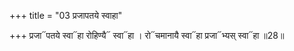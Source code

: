 +++
title = "03 प्रजापतये स्वाहा"

+++
प्रजा᳓पतये स्वा᳓हा रोहिण्यै᳓ स्वा᳓हा । रो᳓चमानायै स्वा᳓हा प्रजा᳓भ्यस् स्वा᳓हा ॥28॥